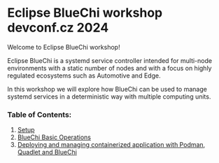 # Eclipse BlueChi workshop devconf.cz 2024

Welcome to Eclipse BlueChi workshop!

Eclipse BlueChi is a systemd service controller intended for multi-node environments with a static number of nodes and with a focus on highly regulated ecosystems such as Automotive and Edge.

In this workshop we will explore how BlueChi can be used to manage systemd services in a deterministic way with multiple computing units.

### Table of Contents:
1. [Setup](1.SETUP.md)
2. [BlueChi Basic Operations](2.BASIC_OPERATIONS.md)
3. [Deploying and managing containerized application with Podman, Quadlet and BlueChi](3.DEPLOY_APPLICATION.md)
